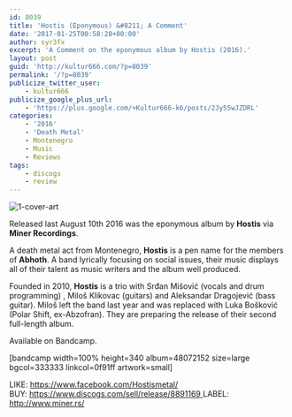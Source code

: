 ```yaml
---
id: 8039
title: 'Hostis (Eponymous) &#8211; A Comment'
date: '2017-01-25T00:58:28+00:00'
author: syr3fx
excerpt: 'A Comment on the eponymous album by Hostis (2016).'
layout: post
guid: 'http://kultur666.com/?p=8039'
permalink: '/?p=8039'
publicize_twitter_user:
    - kultur666
publicize_google_plus_url:
    - 'https://plus.google.com/+Kultur666-k6/posts/2Jy55wJZDRL'
categories:
    - '2016'
    - 'Death Metal'
    - Montenegro
    - Music
    - Reviews
tags:
    - discogs
    - review
---
```


![1-cover-art](http://localhost:8080/wp-content/uploads/2017/01/1-cover-art.jpg?w=680)

Released last August 10th 2016 was the eponymous album by **Hostis** via **Miner Recordings**.

A death metal act from Montenegro, **Hostis** is a pen name for the members of **Abhoth**. A band lyrically focusing on social issues, their music displays all of their talent as music writers and the album well produced.

Founded in 2010, **Hostis** is a trio with Srđan Mišović (vocals and drum programming) , Miloš Klikovac (guitars) and Aleksandar Dragojević (bass guitar). Miloš left the band last year and was replaced with Luka Bošković (Polar Shift, ex-Abzofran). They are preparing the release of their second full-length album.

Available on Bandcamp.

\[bandcamp width=100% height=340 album=48072152 size=large bgcol=333333 linkcol=0f91ff artwork=small\]

LIKE: <https://www.facebook.com/Hostismetal/>  
BUY: [https://www.discogs.com/sell/release/8891169  ](https://www.discogs.com/sell/release/8891169)LABEL: <http://www.miner.rs/>